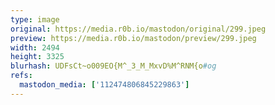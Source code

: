 ```yaml
---
type: image
original: https://media.r0b.io/mastodon/original/299.jpeg
preview: https://media.r0b.io/mastodon/preview/299.jpeg
width: 2494
height: 3325
blurhash: UDFsCt~o009EO{M^_3_M_MxvD%M^RNM{o#og
refs:
  mastodon_media: ['112474806845229863']
---
```



